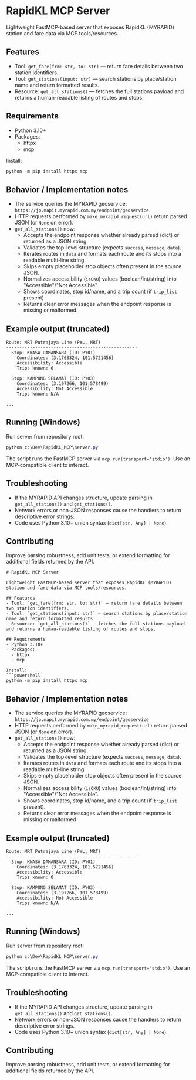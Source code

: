# RapidKL MCP Server

Lightweight FastMCP-based server that exposes RapidKL (MYRAPID) station and fare data via MCP tools/resources.

## Features
- Tool: `get_fare(frm: str, to: str)` — return fare details between two station identifiers.
- Tool: `get_stations(input: str)` — search stations by place/station name and return formatted results.
- Resource: `get_all_stations()` — fetches the full stations payload and returns a human-readable listing of routes and stops.

## Requirements
- Python 3.10+
- Packages:
  - httpx
  - mcp

Install:
```powershell
python -m pip install httpx mcp
```

## Behavior / Implementation notes
- The service queries the MYRAPID geoservice:
  `https://jp.mapit.myrapid.com.my/endpoint/geoservice`
- HTTP requests performed by `make_myrapid_request(url)` return parsed JSON (or `None` on error).
- `get_all_stations()` now:
  - Accepts the endpoint response whether already parsed (dict) or returned as a JSON string.
  - Validates the top-level structure (expects `success`, `message`, `data`).
  - Iterates routes in `data` and formats each route and its stops into a readable multi-line string.
  - Skips empty placeholder stop objects often present in the source JSON.
  - Normalizes accessibility (`isOKU`) values (boolean/int/string) into "Accessible"/"Not Accessible".
  - Shows coordinates, stop id/name, and a trip count (if `trip_list` present).
  - Returns clear error messages when the endpoint response is missing or malformed.

## Example output (truncated)
```
Route: MRT Putrajaya Line (PYL, MRT)
--------------------------------------------------
  Stop: KWASA DAMANSARA (ID: PY01)
    Coordinates: (3.1763324, 101.5721456)
    Accessibility: Accessible
    Trips known: 0

  Stop: KAMPUNG SELAMAT (ID: PY03)
    Coordinates: (3.197266, 101.578499)
    Accessibility: Not Accessible
    Trips known: N/A

...
```

## Running (Windows)
Run server from repository root:
```powershell
python c:\Dev\RapidKL_MCP\server.py
```
The script runs the FastMCP server via `mcp.run(transport='stdio')`. Use an MCP-compatible client to interact.

## Troubleshooting
- If the MYRAPID API changes structure, update parsing in `get_all_stations()` and `get_stations()`.
- Network errors or non-JSON responses cause the handlers to return descriptive error strings.
- Code uses Python 3.10+ union syntax (`dict[str, Any] | None`).

## Contributing
Improve parsing robustness, add unit tests, or extend formatting for additional fields returned by the API.
```// filepath: c:\Dev\RapidKL_MCP\README.md
# RapidKL MCP Server

Lightweight FastMCP-based server that exposes RapidKL (MYRAPID) station and fare data via MCP tools/resources.

## Features
- Tool: `get_fare(frm: str, to: str)` — return fare details between two station identifiers.
- Tool: `get_stations(input: str)` — search stations by place/station name and return formatted results.
- Resource: `get_all_stations()` — fetches the full stations payload and returns a human-readable listing of routes and stops.

## Requirements
- Python 3.10+
- Packages:
  - httpx
  - mcp

Install:
```powershell
python -m pip install httpx mcp
```

## Behavior / Implementation notes
- The service queries the MYRAPID geoservice:
  `https://jp.mapit.myrapid.com.my/endpoint/geoservice`
- HTTP requests performed by `make_myrapid_request(url)` return parsed JSON (or `None` on error).
- `get_all_stations()` now:
  - Accepts the endpoint response whether already parsed (dict) or returned as a JSON string.
  - Validates the top-level structure (expects `success`, `message`, `data`).
  - Iterates routes in `data` and formats each route and its stops into a readable multi-line string.
  - Skips empty placeholder stop objects often present in the source JSON.
  - Normalizes accessibility (`isOKU`) values (boolean/int/string) into "Accessible"/"Not Accessible".
  - Shows coordinates, stop id/name, and a trip count (if `trip_list` present).
  - Returns clear error messages when the endpoint response is missing or malformed.

## Example output (truncated)
```
Route: MRT Putrajaya Line (PYL, MRT)
--------------------------------------------------
  Stop: KWASA DAMANSARA (ID: PY01)
    Coordinates: (3.1763324, 101.5721456)
    Accessibility: Accessible
    Trips known: 0

  Stop: KAMPUNG SELAMAT (ID: PY03)
    Coordinates: (3.197266, 101.578499)
    Accessibility: Not Accessible
    Trips known: N/A

...
```

## Running (Windows)
Run server from repository root:
```powershell
python c:\Dev\RapidKL_MCP\server.py
```
The script runs the FastMCP server via `mcp.run(transport='stdio')`. Use an MCP-compatible client to interact.

## Troubleshooting
- If the MYRAPID API changes structure, update parsing in `get_all_stations()` and `get_stations()`.
- Network errors or non-JSON responses cause the handlers to return descriptive error strings.
- Code uses Python 3.10+ union syntax (`dict[str, Any] | None`).

## Contributing
Improve parsing robustness, add unit tests, or extend formatting for additional fields returned by the API.